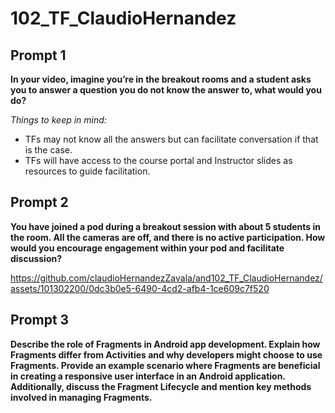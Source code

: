 # 102_TF_ClaudioHernandez

## Prompt 1

**In your video, imagine you’re in the breakout rooms and a student asks you to answer a question you do not know the answer to, what would you do?**

*Things to keep in mind:* 
- TFs may not know all the answers but can facilitate conversation if that is the case.
- TFs will have access to the course portal and Instructor slides as resources to guide facilitation.

  

## Prompt 2

**You have joined a pod during a breakout session with about 5 students in the room. All the cameras are off, and there is no active participation. How would you encourage engagement within your pod and facilitate discussion?**


https://github.com/claudioHernandezZavala/and102_TF_ClaudioHernandez/assets/101302200/0dc3b0e5-6490-4cd2-afb4-1ce609c7f520


## Prompt 3

**Describe the role of Fragments in Android app development. Explain how Fragments differ from Activities and why developers might choose to use Fragments. Provide an example scenario where Fragments are beneficial in creating a responsive user interface in an Android application. Additionally, discuss the Fragment Lifecycle and mention key methods involved in managing Fragments.**
